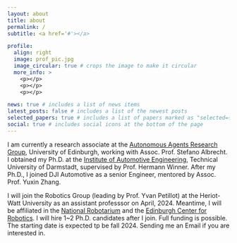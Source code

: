 ```yaml
---
layout: about
title: about
permalink: /
subtitle: <a href='#'></a> 

profile:
  align: right
  image: prof_pic.jpg
  image_circular: true # crops the image to make it circular
  more_info: >
    <p></p>
    <p></p>
    <p></p>

news: true # includes a list of news items
latest_posts: false # includes a list of the newest posts
selected_papers: true # includes a list of papers marked as "selected={true}"
social: true # includes social icons at the bottom of the page
---
```


I am currently a research associate at the [Autonomous Agents Research Group](https://agents.inf.ed.ac.uk), University of Edinburgh, working with Assoc. Prof. Stefano Albrecht. I obtained my Ph.D. at the [Institute of Automotive Engineering](https://www.fzd.tu-darmstadt.de/fzd/index.en.jsp), Technical University of Darmstadt, supervised by Prof. Hermann Winner. After my Ph.D., I joined DJI Automotive as a senior Engineer, mentored by Assoc. Prof. Yuxin Zhang. 

I will join the Robotics Group (leading by Prof. Yvan Petillot) at the Heriot-Watt University as an assistant professsor on April, 2024. Meantime, I will be affiliated in the [National Robotarium](https://thenationalrobotarium.com) and the [Edinburgh Center for Robotics](https://www.edinburgh-robotics.org). I will hire 1~2 Ph.D. candidates after I join. Full funding is possible. The starting date is expected tp be fall 2024. Sending me an Email if you are interested in.
